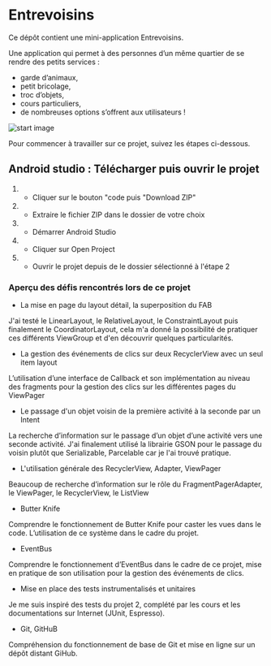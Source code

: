 # Entrevoisins

Ce dépôt contient une mini-application Entrevoisins.

Une application qui permet à des personnes d’un même quartier de se rendre des petits services : 
* garde d’animaux,
* petit bricolage,
* troc d’objets,
* cours particuliers,
* de nombreuses options s’offrent aux utilisateurs !

![start image](https://github.com/hoaraut35/p3_test/blob/master/Pr%C3%A9sentation/Images/neighbour_list.PNG)

Pour commencer à travailler sur ce projet, suivez les étapes ci-dessous.

## Android studio : Télécharger puis ouvrir le projet

1. - Cliquer sur le bouton "code puis "Download ZIP"
2. - Extraire le fichier ZIP dans le dossier de votre choix  
3. - Démarrer Android Studio
4. - Cliquer sur Open Project
5. - Ouvrir le projet depuis de le dossier sélectionné à l'étape 2

### Aperçu des défis rencontrés lors de ce projet

- La mise en page du layout détail, la superposition du FAB

J'ai testé le LinearLayout, le RelativeLayout, le ConstraintLayout puis finalement le CoordinatorLayout, cela m'a donné la possibilité de pratiquer ces différents ViewGroup et d'en découvrir quelques particularités.

- La gestion des événements de clics sur deux RecyclerView avec un seul item layout

L’utilisation d’une interface de Callback et son implémentation au niveau des fragments pour la gestion des clics sur les différentes pages du ViewPager

- Le passage d'un objet voisin de la première activité à la seconde par un Intent

La recherche d’information sur le passage d’un objet d’une activité vers une seconde activité. J'ai finalement utilisé la librairie GSON pour le passage du voisin plutôt que Serializable, Parcelable car je l'ai trouvé pratique.

- L'utilisation générale des RecyclerView, Adapter, ViewPager

Beaucoup de recherche d’information sur le rôle du FragmentPagerAdapter, le ViewPager, le RecyclerView, le ListView

- Butter Knife

Comprendre le fonctionnement de Butter Knife pour caster les vues dans le code. L’utilisation de ce système dans le cadre du projet. 

- EventBus

Comprendre le fonctionnement d’EventBus dans le cadre de ce projet, mise en pratique de son utilisation pour la gestion des événements de clics. 

- Mise en place des tests instrumentalisés et unitaires

Je me suis inspiré des tests du projet 2, complété par les cours et les documentations sur Internet (JUnit, Espresso).

- Git, GitHuB

Compréhension du fonctionnement de base de Git et mise en ligne sur un dépôt distant GiHub.